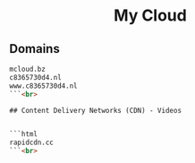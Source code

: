 


<h1 align="center">My Cloud</h1>  


## Domains


```html
mcloud.bz
c8365730d4.nl
www.c8365730d4.nl
```<br>

## Content Delivery Networks (CDN) - Videos


```html
rapidcdn.cc
```<br>
